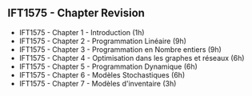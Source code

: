 ## IFT1575 - Chapter Revision

- IFT1575 - Chapter 1 - Introduction (1h)
- IFT1575 - Chapter 2 - Programmation Linéaire (9h)
- IFT1575 - Chapter 3 - Programmation en Nombre entiers (9h)
- IFT1575 - Chapter 4 - Optimisation dans les graphes et réseaux (6h)
- IFT1575 - Chapter 5 - Programmation Dynamique (6h)
- IFT1575 - Chapter 6 - Modèles Stochastiques (6h)
- IFT1575 - Chapter 7 - Modèles d'inventaire (3h)

